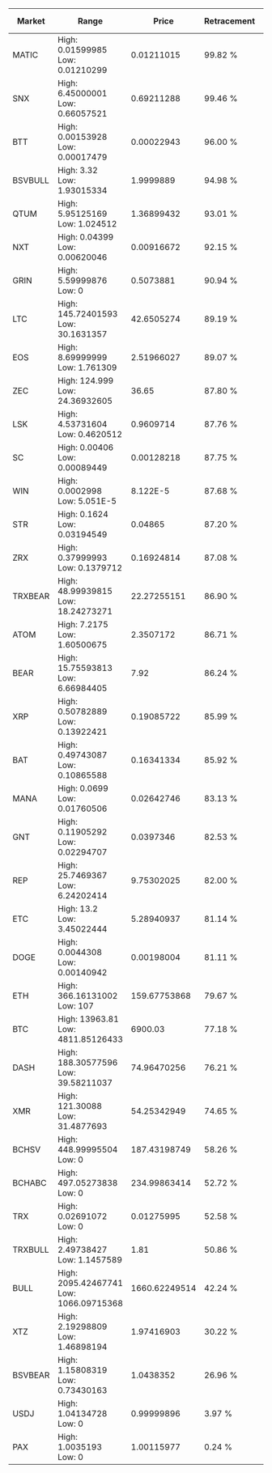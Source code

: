 | Market | Range | Price| Retracement | Doubles to 50% |
| --- | --- | --- | --- | --- |
| MATIC | High: 0.01599985<br />Low: 0.01210299 | 0.01211015 | 99.82 % | 1.16 |
| SNX | High: 6.45000001<br />Low: 0.66057521 | 0.69211288 | 99.46 % | 5.14 |
| BTT | High: 0.00153928<br />Low: 0.00017479 | 0.00022943 | 96.00 % | 3.74 |
| BSVBULL | High: 3.32<br />Low: 1.93015334 | 1.9999889 | 94.98 % | 1.31 |
| QTUM | High: 5.95125169<br />Low: 1.024512 | 1.36899432 | 93.01 % | 2.55 |
| NXT | High: 0.04399<br />Low: 0.00620046 | 0.00916672 | 92.15 % | 2.74 |
| GRIN | High: 5.59999876<br />Low: 0 | 0.5073881 | 90.94 % | 5.52 |
| LTC | High: 145.72401593<br />Low: 30.1631357 | 42.6505274 | 89.19 % | 2.06 |
| EOS | High: 8.69999999<br />Low: 1.761309 | 2.51966027 | 89.07 % | 2.08 |
| ZEC | High: 124.999<br />Low: 24.36932605 | 36.65 | 87.80 % | 2.04 |
| LSK | High: 4.53731604<br />Low: 0.4620512 | 0.9609714 | 87.76 % | 2.60 |
| SC | High: 0.00406<br />Low: 0.00089449 | 0.00128218 | 87.75 % | 1.93 |
| WIN | High: 0.0002998<br />Low: 5.051E-5 | 8.122E-5 | 87.68 % | 2.16 |
| STR | High: 0.1624<br />Low: 0.03194549 | 0.04865 | 87.20 % | 2.00 |
| ZRX | High: 0.37999993<br />Low: 0.1379712 | 0.16924814 | 87.08 % | 1.53 |
| TRXBEAR | High: 48.99939815<br />Low: 18.24273271 | 22.27255151 | 86.90 % | 1.51 |
| ATOM | High: 7.2175<br />Low: 1.60500675 | 2.3507172 | 86.71 % | 1.88 |
| BEAR | High: 15.75593813<br />Low: 6.66984405 | 7.92 | 86.24 % | 1.42 |
| XRP | High: 0.50782889<br />Low: 0.13922421 | 0.19085722 | 85.99 % | 1.70 |
| BAT | High: 0.49743087<br />Low: 0.10865588 | 0.16341334 | 85.92 % | 1.85 |
| MANA | High: 0.0699<br />Low: 0.01760506 | 0.02642746 | 83.13 % | 1.66 |
| GNT | High: 0.11905292<br />Low: 0.02294707 | 0.0397346 | 82.53 % | 1.79 |
| REP | High: 25.7469367<br />Low: 6.24202414 | 9.75302025 | 82.00 % | 1.64 |
| ETC | High: 13.2<br />Low: 3.45022444 | 5.28940937 | 81.14 % | 1.57 |
| DOGE | High: 0.0044308<br />Low: 0.00140942 | 0.00198004 | 81.11 % | 1.47 |
| ETH | High: 366.16131002<br />Low: 107 | 159.67753868 | 79.67 % | 1.48 |
| BTC | High: 13963.81<br />Low: 4811.85126433 | 6900.03 | 77.18 % | 1.36 |
| DASH | High: 188.30577596<br />Low: 39.58211037 | 74.96470256 | 76.21 % | 1.52 |
| XMR | High: 121.30088<br />Low: 31.4877693 | 54.25342949 | 74.65 % | 1.41 |
| BCHSV | High: 448.99995504<br />Low: 0 | 187.43198749 | 58.26 % | 1.20 |
| BCHABC | High: 497.05273838<br />Low: 0 | 234.99863414 | 52.72 % | 1.06 |
| TRX | High: 0.02691072<br />Low: 0 | 0.01275995 | 52.58 % | 1.05 |
| TRXBULL | High: 2.49738427<br />Low: 1.1457589 | 1.81 | 50.86 % | 1.01 |
| BULL | High: 2095.42467741<br />Low: 1066.09715368 | 1660.62249514 | 42.24 % | 0.00 |
| XTZ | High: 2.19298809<br />Low: 1.46898194 | 1.97416903 | 30.22 % | 0.00 |
| BSVBEAR | High: 1.15808319<br />Low: 0.73430163 | 1.0438352 | 26.96 % | 0.00 |
| USDJ | High: 1.04134728<br />Low: 0 | 0.99999896 | 3.97 % | 0.00 |
| PAX | High: 1.0035193<br />Low: 0 | 1.00115977 | 0.24 % | 0.00 |
